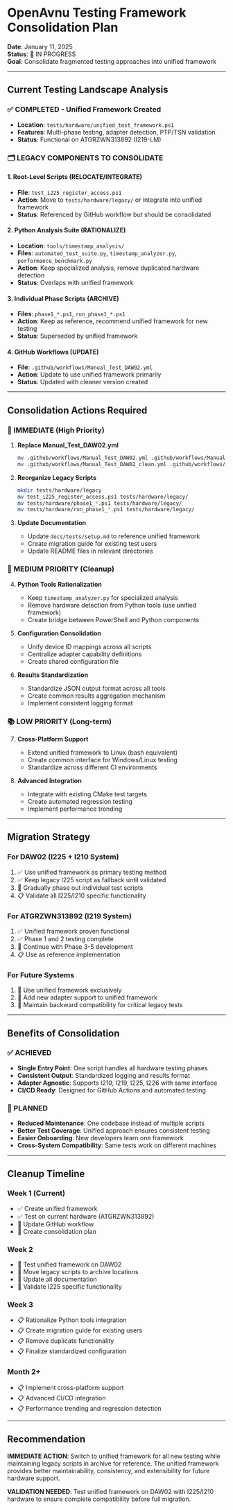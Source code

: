 # OpenAvnu Testing Framework Consolidation Plan

**Date**: January 11, 2025  
**Status**: 🔄 IN PROGRESS  
**Goal**: Consolidate fragmented testing approaches into unified framework

---

## Current Testing Landscape Analysis

### ✅ COMPLETED - Unified Framework Created
- **Location**: `tests/hardware/unified_test_framework.ps1`
- **Features**: Multi-phase testing, adapter detection, PTP/TSN validation
- **Status**: Functional on ATGRZWN313892 (I219-LM)

### 🗂️ LEGACY COMPONENTS TO CONSOLIDATE

#### 1. Root-Level Scripts (RELOCATE/INTEGRATE)
- **File**: `test_i225_register_access.ps1` 
- **Action**: Move to `tests/hardware/legacy/` or integrate into unified framework
- **Status**: Referenced by GitHub workflow but should be consolidated

#### 2. Python Analysis Suite (RATIONALIZE)  
- **Location**: `tools/timestamp_analysis/`
- **Files**: `automated_test_suite.py`, `timestamp_analyzer.py`, `performance_benchmark.py`
- **Action**: Keep specialized analysis, remove duplicated hardware detection
- **Status**: Overlaps with unified framework

#### 3. Individual Phase Scripts (ARCHIVE)
- **Files**: `phase1_*.ps1`, `run_phase1_*.ps1` 
- **Action**: Keep as reference, recommend unified framework for new testing
- **Status**: Superseded by unified framework

#### 4. GitHub Workflows (UPDATE)
- **File**: `.github/workflows/Manual_Test_DAW02.yml`
- **Action**: Update to use unified framework primarily
- **Status**: Updated with cleaner version created

---

## Consolidation Actions Required

### 🔧 IMMEDIATE (High Priority)

1. **Replace Manual_Test_DAW02.yml**
   ```bash
   mv .github/workflows/Manual_Test_DAW02.yml .github/workflows/Manual_Test_DAW02_old.yml
   mv .github/workflows/Manual_Test_DAW02_clean.yml .github/workflows/Manual_Test_DAW02.yml
   ```

2. **Reorganize Legacy Scripts**
   ```bash
   mkdir tests/hardware/legacy
   mv test_i225_register_access.ps1 tests/hardware/legacy/
   mv tests/hardware/phase1_*.ps1 tests/hardware/legacy/
   mv tests/hardware/run_phase1_*.ps1 tests/hardware/legacy/
   ```

3. **Update Documentation**
   - Update `docs/tests/setup.md` to reference unified framework
   - Create migration guide for existing test users
   - Update README files in relevant directories

### 🧹 MEDIUM PRIORITY (Cleanup)

4. **Python Tools Rationalization**
   - Keep `timestamp_analyzer.py` for specialized analysis
   - Remove hardware detection from Python tools (use unified framework)
   - Create bridge between PowerShell and Python components

5. **Configuration Consolidation**
   - Unify device ID mappings across all scripts
   - Centralize adapter capability definitions
   - Create shared configuration file

6. **Results Standardization**
   - Standardize JSON output format across all tools
   - Create common results aggregation mechanism
   - Implement consistent logging format

### 📚 LOW PRIORITY (Long-term)

7. **Cross-Platform Support**
   - Extend unified framework to Linux (bash equivalent)
   - Create common interface for Windows/Linux testing
   - Standardize across different CI environments

8. **Advanced Integration**
   - Integrate with existing CMake test targets
   - Create automated regression testing
   - Implement performance trending

---

## Migration Strategy

### For DAW02 (I225 + I210 System)
1. ✅ Use unified framework as primary testing method
2. ✅ Keep legacy I225 script as fallback until validated
3. 🔄 Gradually phase out individual test scripts
4. 📋 Validate all I225/I210 specific functionality

### For ATGRZWN313892 (I219 System)  
1. ✅ Unified framework proven functional
2. ✅ Phase 1 and 2 testing complete
3. 🔄 Continue with Phase 3-5 development
4. 📋 Use as reference implementation

### For Future Systems
1. 🎯 Use unified framework exclusively
2. 🎯 Add new adapter support to unified framework
3. 🎯 Maintain backward compatibility for critical legacy tests

---

## Benefits of Consolidation

### ✅ ACHIEVED
- **Single Entry Point**: One script handles all hardware testing phases
- **Consistent Output**: Standardized logging and results format  
- **Adapter Agnostic**: Supports I210, I219, I225, I226 with same interface
- **CI/CD Ready**: Designed for GitHub Actions and automated testing

### 🎯 PLANNED
- **Reduced Maintenance**: One codebase instead of multiple scripts
- **Better Test Coverage**: Unified approach ensures consistent testing
- **Easier Onboarding**: New developers learn one framework
- **Cross-System Compatibility**: Same tests work on different machines

---

## Cleanup Timeline

### Week 1 (Current)
- ✅ Create unified framework
- ✅ Test on current hardware (ATGRZWN313892)
- 🔄 Update GitHub workflow
- 🔄 Create consolidation plan

### Week 2  
- 🔄 Test unified framework on DAW02
- 🔄 Move legacy scripts to archive locations
- 🔄 Update all documentation
- 🔄 Validate I225 specific functionality

### Week 3
- 📋 Rationalize Python tools integration
- 📋 Create migration guide for existing users  
- 📋 Remove duplicate functionality
- 📋 Finalize standardized configuration

### Month 2+
- 📋 Implement cross-platform support
- 📋 Advanced CI/CD integration
- 📋 Performance trending and regression detection

---

## Recommendation

**IMMEDIATE ACTION**: Switch to unified framework for all new testing while maintaining legacy scripts in archive for reference. The unified framework provides better maintainability, consistency, and extensibility for future hardware support.

**VALIDATION NEEDED**: Test unified framework on DAW02 with I225/I210 hardware to ensure complete compatibility before full migration.
